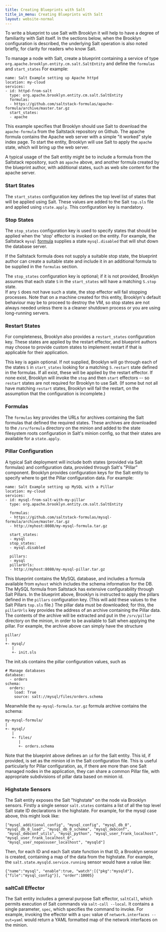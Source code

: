 ```yaml
---
title: Creating Blueprints with Salt
title_in_menu: Creating Blueprints with Salt
layout: website-normal
---
```


To write a blueprint to use Salt with Brooklyn it will help to have a degree of familiarity with Salt itself. In the 
sections below, when the Brooklyn configuration is described, the underlying Salt operation is also noted briefly, for 
clarity for readers who know Salt.

To manage a node with Salt, create a blueprint containing a service of type `org.apache.brooklyn.entity.cm.salt.SaltEntity`
and define the `formulas` and `start_states` 
For example:

    name: Salt Example setting up Apache httpd
    location: my-cloud
    services:
    - id: httpd-from-salt
      type: org.apache.brooklyn.entity.cm.salt.SaltEntity
      formulas:
      - https://github.com/saltstack-formulas/apache-formula/archive/master.tar.gz
      start_states:
      - apache
    
This example specifies that Brooklyn should use Salt to download the `apache-formula` from the Saltstack repository on
Github. The apache formula contains the Apache web server with a simple "it worked" style index page. To start the 
entity, Brooklyn will use Salt to apply the `apache` state, which will bring up the web server.

A typical usage of the Salt entity might be to include a formula from the Saltstack repository, such as `apache` above,
and another formula created by the blueprint author, with additional states, such as web site content for the apache 
server.

### Start States

The `start_states` configuration key defines the top level list of states that will be applied using Salt.  These values
are added to the Salt `top.sls` file and applied using `state.apply`.  This configuration key is mandatory.

### Stop States

The `stop_states` configuration key is used to specify states that should be applied when the 'stop' effector
is invoked on the entity.  For example, the Saltstack `mysql` [formula](https://github.com/saltstack-formulas/mysql-formula)
supplies a state `mysql.disabled` that will shut down the database server.

If the Saltstack formula does not supply a suitable stop state, the blueprint author can create a suitable state and
include it in an additional formula to be supplied in the `formulas` section. 

The `stop_states` configuration key is optional; 
if it is not provided, Brooklyn assumes that each state `S` in the `start_states` will have a matching `S.stop` state.  
If any `S` does not have such a state, the stop effector will fail stopping processes.
Note that on a machine created for this entity, Brooklyn's default behaviour may be to proceed to destroy the VM,
so stop states are not always needed unless there is a cleaner shutdown process or you are using long-running servers.


### Restart States

For completeness, Brooklyn also provides a `restart_states` configuration key. These states are applied by the restart
effector, and blueprint authors may choose to provide custom states to implement restart if that is applicable for their
application. 

This key is again optional.
If not supplied, Brooklyn will go through each of the states `S` in `start_states` 
looking for a matching `S.restart` state defined in the formulas.
If all exist, these will be applied by the restart effector. 
If none exist, Brooklyn will invoke the `stop` and then `start` effectors -- 
so `restart` states are not required for Brooklyn to use Salt.
(If some but not all have matching `restart` states, 
Brooklyn will fail the restart, on the assumption that the configuration is incomplete.)   

### Formulas

The `formulas` key provides the URLs for archives containing the Salt formulas that defined the required states. These
archives are downloaded to the `/srv/formula` directory on the minion and added to the state filesystem roots 
configuration in Salt's minion config, so that their states are available for a `state.apply`.

### Pillar Configuration

A typical Salt deployment will include both states (provided via Salt formulas) and configuration data, provided through 
Salt's "Pillar" component.  Brooklyn provides configuration keys for the Salt entity to specify where to get the Pillar
configuration data.  For example:

    name: Salt Example setting up MySQL with a Pillar
    location: my-cloud
    services:
    - id: mysql-from-salt-with-my-pillar
      type: org.apache.brooklyn.entity.cm.salt.SaltEntity
    
      formulas:
      - https://github.com/saltstack-formulas/mysql-formula/archive/master.tar.gz
      - http://myhost:8080/my-mysql-formula.tar.gz
    
      start_states:
      - mysql
      stop_states: 
      - mysql.disabled
    
      pillars: 
      - mysql
      pillarUrls:
      - http://myhost:8080/my-mysql-pillar.tar.gz


This blueprint contains the MySQL database, and includes a formula available from `myhost` which includes the schema
information for the DB. The MySQL formula from Saltstack has extensive configurability through Salt Pillars. In the 
blueprint above, Brooklyn is instructed to apply the pillars defined in the `pillars` configuration key.  (This will 
add these values to the Salt Pillars `top.sls` file.)  The pillar data must be downloaded; for this, the `pillarUrls` key
provides the address of an archive containing the Pillar data.  The contents of the archive will be extracted and put
in the `/srv/pillar` directory on the minion, in order to be available to Salt when applying the pillar. For example,
the archive above can simply have the structure

    pillar/
    |
    +- mysql/
       |
       +- init.sls

The init.sls contains the pillar configuration values, such as 

    # Manage databases
    database:
      - orders
    schema:
      orders:
        load: True
        source: salt://mysql/files/orders.schema

Meanwhile the `my-mysql-formula.tar.gz` formula archive contains the schema:

    my-mysql-formula/
    |
    +- mysql/
       |
       +- files/
          |
          +- orders.schema

Note that the blueprint above defines an `id` for the Salt entity.  This id, if provided, is set as the minion id in
the Salt configuration file.  This is useful particularly for Pillar configuration, as, if there are more than one 
Salt managed nodes in the application, they can share a common Pillar file, with appropriate subdivisions of pillar 
data based on minion id.

### Highstate Sensors

The Salt entity exposes the Salt "highstate" on the node via Brooklyn sensors.  Firstly a single sensor `salt.states` 
contains a list of all the top level Salt state ID declarations in the highstate.  For example, for the mysql case 
above, this might look like:

    ["mysql_additional_config", "mysql_config", "mysql_db_0", "mysql_db_0_load", "mysql_db_0_schema", "mysql_debconf",
     "mysql_debconf_utils", "mysql_python", "mysql_user_frank_localhost", "mysql_user_frank_localhost_0", 
     "mysql_user_nopassuser_localhost", "mysqld"]

Then, for each ID and each Salt state function in that ID, a Brooklyn sensor is created, containing a map of the data
from the highstate.  For example, the `salt.state.mysqld.service.running` sensor would have a value like:

    {"name":"mysql", "enable":true, "watch":[{"pkg":"mysqld"}, {"file":"mysql_config"}], "order":10005}


### saltCall Effector

The Salt entity includes a general purpose Salt effector, `saltCall`, which permits execution of Salt commands via
`salt-call --local`.  It contains a single parameter, `spec`, which specifies the command to invoke.  For example, 
invoking the effector with a `spec` value of `network.interfaces --out=yaml` would return a YAML formatted map of the 
network interfaces on the minion.

